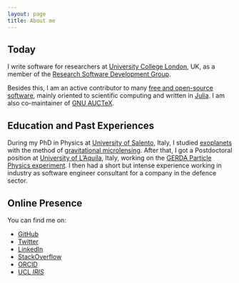```yaml
---
layout: page
title: About me
---
```


## Today

I write software for researchers at [University College
London](https://www.ucl.ac.uk), UK, as a member of the [Research Software
Development
Group](https://www.ucl.ac.uk/research-it-services/about-rits/people#software).

Besides this, I am an active contributor to many [free and open-source
software](https://en.wikipedia.org/wiki/Free_and_open-source_software), mainly
oriented to scientific computing and written in [Julia](https://julialang.org/).
I am also co-maintainer of [GNU AUCTeX](https://www.gnu.org/software/auctex/).

## Education and Past Experiences

During my PhD in Physics at [University of Salento](https://www.unisalento.it/),
Italy, I studied [exoplanets](https://en.wikipedia.org/wiki/Exoplanet) with the
method of [gravitational
microlensing](https://en.wikipedia.org/wiki/Gravitational_microlensing).  After
that, I got a Postdoctoral position at [University of
L’Aquila](https://en.wikipedia.org/wiki/University_of_L%27Aquila), Italy,
working on the [GERDA Particle Physics
experiment](https://en.wikipedia.org/wiki/Germanium_Detector_Array). I then had
a short but intense experience working in industry as software engineer
consultant for a company in the defence sector.

## Online Presence

You can find me on:

* [GitHub](https://github.com/giordano)
* [Twitter](https://twitter.com/MoseGiordano)
* [LinkedIn](https://linkedin.com/in/mose-giordano)
* [StackOverflow](https://stackoverflow.com/users/2442087/giordano)
* [ORCID](https://orcid.org/0000-0002-7218-2873)
* [UCL *IRIS*](https://iris.ucl.ac.uk/iris/browse/profile?upi=MGIOR02)
